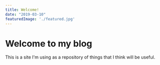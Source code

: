 ```yaml
---
title: Welcome!
date: "2019-03-10"
featuredImage: './featured.jpg'
---
```


# Welcome to my blog

This is a site I'm using as a repository of things that I think will be useful.
